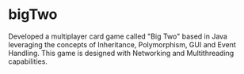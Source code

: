# bigTwo
Developed a multiplayer card game called "Big Two" based in Java leveraging the concepts of Inheritance, Polymorphism, GUI and Event Handling. This game is designed with Networking and Multithreading capabilities.
